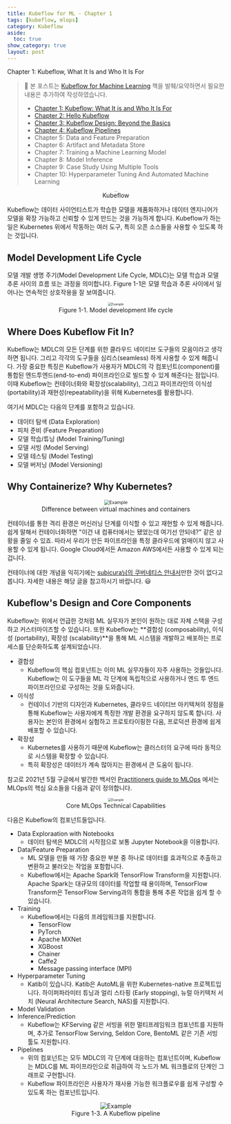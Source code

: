 ```yaml
---
title: Kubeflow for ML - Chapter 1
tags: [kubeflow, mlops]
category: Kubeflow
aside:
  toc: true
show_category: true
layout: post
---
```


Chapter 1: Kubeflow, What It Is and Who It Is For

<!--more-->


>   👀 본 포스트는 [Kubeflow for Machine Learning](https://oreilly.com/library/view/kubeflow-for-machine/9781492050117/) 책을 발췌/요약하면서 필요한 내용은 추가하여 작성하였습니다.
>
>   -   [Chapter 1: Kubeflow: What It is and Who It Is For](/kubeflow/2022/05/08/kubeflow-chapter1.html)
>   -   [Chapter 2: Hello Kubeflow](/kubeflow/2022/05/15/kubeflow-chapter2.html)
>   -   [Chapter 3: Kubeflow Design: Beyond the Basics](/kubeflow/2022/06/19/kubeflow-chapter3.html)
>   -   [Chapter 4: Kubeflow Pipelines](/kubeflow/2022/07/10/kubeflow-chapter4.html)
>   -   Chapter 5: Data and Feature Preparation
>   -   Chapter 6: Artifact and Metadata Store
>   -   Chapter 7: Training a Machine Learning Model
>   -   Chapter 8: Model Inference
>   -   Chapter 9: Case Study Using Multiple Tools
>   -   Chapter 10: Hyperparameter Tuning And Automated Machine Learning

<center>
  <figure>
    <img src="/assets/images/2022-05-08-kubeflow-chapter1/kubeflow.png" alt="Example" style="zoom:10%;" loading="lazy" />
    <figcaption style="text-align: center;">Kubeflow</figcaption>
  </figure>
</center>

Kubeflow는 데이터 사이언티스트가 학습한 모델을 제품화하거나 데이터 엔지니어가 모델을 확장 가능하고 신뢰할 수 있게 만드는 것을 가능하게 합니다. Kubeflow가 하는 일은 Kubernetes 위에서 작동하는 여러 도구, 특히 오픈 소스들을 사용할 수 있도록 하는 것입니다.

## Model Development Life Cycle

모델 개발 생명 주기(Model Development Life Cycle, MDLC)는 모델 학습과 모델 추론 사이의 흐름 또는 과정을 의미합니다. Figure 1-1은 모델 학습과 추론 사이에서 일어나는 연속적인 상호작용을 잘 보여줍니다.

<center>
  <figure>
    <img src="/assets/images/2022-05-08-kubeflow-chapter1/figure1-1.png" alt="Example" style="zoom:50%;" loading="lazy" />
    <figcaption style="text-align: center;">Figure 1-1. Model development life cycle</figcaption>
  </figure>
</center>

## Where Does Kubeflow Fit In?

Kubeflow는 MDLC의 모든 단계를 위한 클라우드 네이티브 도구들의 모음이라고 생각하면 됩니다. 그리고 각각의 도구들을 심리스(seamless) 하게 사용할 수 있게 해줍니다. 가장 중요한 특징은 Kubeflow가 사용자가 MDLC의 각 컴포넌트(component)를 통합된 엔드투엔드(end-to-end) 파이프라인으로 빌드할 수 있게 해준다는 점입니다. 이때 Kubeflow는 컨테이너화와 확장성(scalability), 그리고 파이프라인의 이식성(portability)과 재현성(repeatability)을 위해 Kubernetes를 활용합니다.

여기서 MDLC는 다음의 단계를 포함하고 있습니다.

-   데이터 탐색 (Data Exploration)
-   피처 준비 (Feature Preparation)
-   모델 학습/튜닝 (Model Training/Tuning)
-   모델 서빙 (Model Serving)
-   모델 테스팅 (Model Testing)
-   모델 버저닝 (Model Versioning)

## Why Containerize? Why Kubernetes?

<center>
  <figure>
    <img src="/assets/images/2022-05-08-kubeflow-chapter1/containerization.jpeg" alt="Example" style="zoom:75%;" loading="lazy" />
    <figcaption style="text-align: center;">Difference between virtual machines and containers</figcaption>
  </figure>
</center>


컨테이너를 통한 격리 환경은 머신러닝 단계를 이식할 수 있고 재현할 수 있게 해줍니다. 쉽게 말해서 컨테이너화하면 "이건 내 컴퓨터에서는 됐었는데 여기선 안되네?" 같은 상황을 줄일 수 있죠. 따라서 우리가 만든 파이프라인을 특정 클라우드에 얽매이지 않고 사용할 수 있게 됩니다. Google Cloud에서든 Amazon AWS에서든 사용할 수 있게 되는 겁니다.

컨테이너에 대한 개념을 익히기에는 [subicura님의 쿠버네티스 안내서](https://subicura.com/2017/01/19/docker-guide-for-beginners-1.html)만한 것이 없다고 봅니다. 자세한 내용은 해당 글을 참고하시기 바랍니다. :smiley:

## Kubeflow's Design and Core Components

Kubeflow는 위에서 언급한 것처럼 ML 실무자가 본인이 원하는 대로 자체 스택을 구성하고 커스터마이즈할 수 있습니다. 또한 Kubeflow는 **결합성 (composability), 이식성 (portability), 확장성 (scalability)**을 통해 ML 시스템을 개발하고 배포하는 프로세스를 단순화하도록 설계되었습니다.

-   결합성
    -   Kubeflow의 핵심 컴포넌트는 이미 ML 실무자들이 자주 사용하는 것들입니다. Kubeflow는 이 도구들을 ML 각 단계에 독립적으로 사용하거나 엔드 투 엔드 파이프라인으로 구성하는 것을 도와줍니다.
-   이식성
    -   컨테이너 기반의 디자인과 Kubernetes, 클라우드 네이티브 아키텍쳐의 장점을 통해 Kubeflow는 사용자에게 특정한 개발 환경을 요구하지 않도록 합니다. 사용자는 본인의 환경에서 실험하고 프로토타이핑한 다음, 프로덕션 환경에 쉽게 배포할 수 있습니다.
-   확장성
    -   Kubernetes를 사용하기 때문에 Kubeflow는 클러스터의 요구에 따라 동적으로 시스템을 확장할 수 있습니다.
    -   특히 확장성은 데이터가 계속 많아지는 환경에서 큰 도움이 됩니다.

참고로 2021년 5월 구글에서 발간한 백서인 [Practitioners guide to MLOps](https://services.google.com/fh/files/misc/practitioners_guide_to_mlops_whitepaper.pdf) 에서는 MLOps의 핵심 요소들을 다음과 같이 정의합니다.

<center>
  <figure>
    <img src="/assets/images/2022-05-08-kubeflow-chapter1/mlops_tech_caps.png" alt="Example" style="zoom:50%;" loading="lazy" />
    <figcaption style="text-align: center;">Core MLOps Technical Capabilities</figcaption>
  </figure>
</center>


다음은 Kubeflow의 컴포넌트들입니다.

-   Data Exploraation with Notebooks
    -   데이터 탐색은 MDLC의 시작점으로 보통 Jupyter Notebook을 이용합니다.
-   Data/Feature Preparation
    -   ML 모델을 만들 때 가장 중요한 부분 중 하나로 데이터를 효과적으로 추출하고 변환하고 불러오는 작업을 포함합니다.
    -   Kubeflow에서는 Apache Spark와 TensorFlow Transform을 지원합니다. Apache Spark는 대규모의 데이터를 작업할 때 용이하며, TensorFlow Transform은 TensorFlow Serving과의 통합을 통해 추론 작업을 쉽게 할 수 있습니다.
-   Training
    -   Kubeflow에서는 다음의 프레임워크를 지원합니다.
        -   TensorFlow
        -   PyTorch
        -   Apache MXNet
        -   XGBoost
        -   Chainer
        -   Caffe2
        -   Message passing interface (MPI)
-   Hyperparameter Tuning
    -   Katib이 있습니다. Katib은 AutoML을 위한 Kubernetes-native 프로젝트입니다. 하이퍼파라미터 튜닝과 얼리 스타핑 (Early stopping), 뉴럴 아키텍처 서치 (Neural Architecture Search, NAS)를 지원합니다.
-   Model Validation
-   Inference/Prediction
    -   Kubeflow는 KFServing 같은 서빙을 위한 멀티프레임워크 컴포넌트를 지원하며, 추가로 TensorFlow Serving, Seldon Core, BentoML 같은 기존 서빙 툴도 지원합니다.
-   Pipelines
    -   위의 컴포넌트는 모두 MDLC의 각 단계에 대응하는 컴포넌트이며, Kubeflow는 MDLC를 ML 파이프라인으로 취급하여 각 노드가 ML 워크플로의 단계인 그래프로 구현합니다.
    -   Kubeflow 파이프라인은 사용자가 재사용 가능한 워크플로우를 쉽게 구성할 수 있도록 하는 컴포넌트입니다.

<center>
	<figure>
		<img src="/assets/images/2022-05-08-kubeflow-chapter1/kubeflow_pipeline.png" alt="Example" style="zoom:100%;" loading="lazy" />
		<figcaption style="text-align: center;">Figure 1-3. A Kubeflow pipeline</figcaption>
	</figure>
</center>

